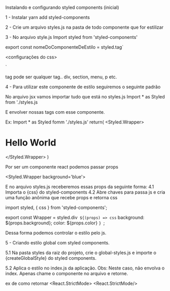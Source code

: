 Instalando e configurando styled components (inicial)

1 -  Instalar
yarn add styled-components

2 - Crie um arquivo styles.js na pasta de todo componente que for estilizar

3 - No arquivo style.js
Import styled from 'styled-components'

export const nomeDoComponenteDeEstilo = styled.tag`

<configurações do css>

`

tag pode ser qualquer tag.. div, section, menu, p etc.

4 -  Para utilizar este componente de estilo seguiremos o seguinte padrão

No arquivo jsx vamos importar tudo que está no styles.js
Import * as Styled from './styles.js

E envolver nossas tags com esse componente.

Ex:
Import * as Styled fomm './styles.js'
return(
  <Styled.Wrapper>
    <h1> Hello World </h1>
  </Styled.Wrapper>
)

Por ser um componente react podemos passar props

 <Styled.Wrapper background='blue'>

E no arquivo styles.js receberemos essas props da seguinte forma:
  4.1 Importa o {css} do styled-components
  4.2 Abre chaves para passa js e cria uma função anônima que recebe props e retorna css

import styled, { css } from 'styled-components';

export const Wrapper = styled.div`
  ${(props) => css`
    background: ${props.background};
    color: ${props.color}
  `}
`;

Dessa forma podemos controlar o estilo pelo js.

5 -  Criando estilo global com styled components.

5.1 Na pasta styles da raiz do projeto, crie o global-styles.js e importe o {createGlobalStyle} do styled components.

5.2 Aplica o estilo no index.js da aplicação.
Obs: Neste caso, não envolva o index. Apenas chame o componente no arquivo e retorne.

ex de como retornar
<React.StrictMode>
  <GlobalStyles />
  <Home/>
<React.StrictMode/>
